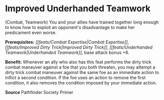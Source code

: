 ﻿---
cssclass: [feats]

---
# Improved Underhanded Teamwork

(Combat, Teamwork) You and your allies have trained together long enough to know how to exploit an opponent's disadvantage to make her predicament even worse.

**Prerequisites:** _[[feats/Combat Expertise|Combat Expertise]]_, _[[feats/Improved Dirty Trick|Improved Dirty Trick]]_, _[[feats/Underhanded Teamwork|Underhanded Teamwork]]_, base attack bonus +6.

**Benefit:** Whenever an ally who also has this feat performs the dirty trick combat maneuver against a foe that you both threaten, you may attempt a dirty trick combat maneuver against the same foe as an immediate action to inflict a second condition. If the foe uses an action to remove the first condition, it also removes the condition imposed by your immediate action.

**Source** Pathfinder Society Primer